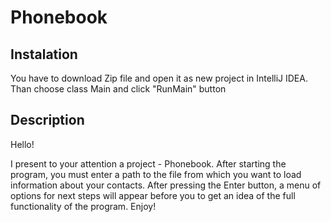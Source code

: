 # __Phonebook__

## __Instalation__
You have to download Zip file and open it as new project in IntelliJ IDEA. 
Than choose class Main and click "RunMain" button

## __Description__
  Hello!
  
  I present to your attention a project - Phonebook.
  Аfter starting the program, you must enter a path to the file from which you want to load information about your contacts.
  After pressing the Enter button, a menu of options for next steps will appear before you to get an idea of 
  the full functionality of the program.
  Enjoy!
